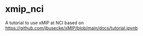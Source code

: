 # xmip_nci
A tutorial to use xMIP at NCI based on https://github.com/jbusecke/xMIP/blob/main/docs/tutorial.ipynb
